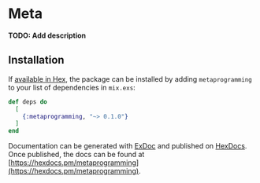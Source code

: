 # Meta

**TODO: Add description**

## Installation

If [available in Hex](https://hex.pm/docs/publish), the package can be installed
by adding `metaprogramming` to your list of dependencies in `mix.exs`:

```elixir
def deps do
  [
    {:metaprogramming, "~> 0.1.0"}
  ]
end
```

Documentation can be generated with [ExDoc](https://github.com/elixir-lang/ex_doc)
and published on [HexDocs](https://hexdocs.pm). Once published, the docs can
be found at [https://hexdocs.pm/metaprogramming](https://hexdocs.pm/metaprogramming).

